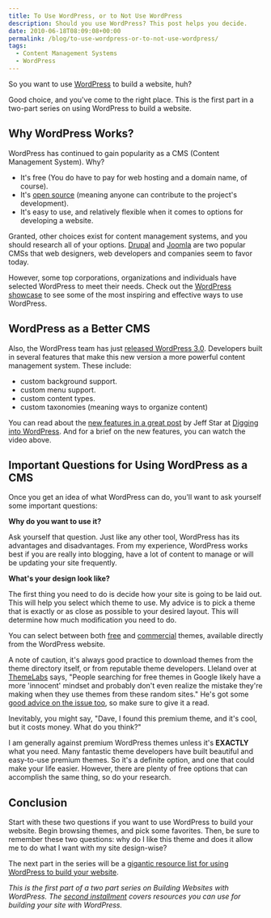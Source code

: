 ```yaml
---
title: To Use WordPress, or to Not Use WordPress
description: Should you use WordPress? This post helps you decide.
date: 2010-06-18T08:09:08+00:00
permalink: /blog/to-use-wordpress-or-to-not-use-wordpress/
tags:
  - Content Management Systems
  - WordPress
---
```


So you want to use [WordPress](http://wordpress.org) to build a website, huh?

Good choice, and you've come to the right place. This is the first part in a two-part series on using WordPress to build a website.

## Why WordPress Works?

WordPress has continued to gain popularity as a CMS (Content Management System). Why?

  * It's free (You do have to pay for web hosting and a domain name, of course).
  * It's [open source](http://en.wikipedia.org/wiki/Open_source) (meaning anyone can contribute to the project's development).
  * It's easy to use, and relatively flexible when it comes to options for developing a website.

Granted, other choices exist for content management systems, and you should research all of your options. [Drupal](http://drupal.org/) and [Joomla](http://www.joomla.org/) are two popular CMSs that web designers, web developers and companies seem to favor today.

However, some top corporations, organizations and individuals have selected WordPress to meet their needs. Check out the [WordPress showcase](http://wordpress.org/showcase/) to see some of the most inspiring and effective ways to use WordPress.

## WordPress as a Better CMS

Also, the WordPress team has just [released WordPress 3.0](http://wordpress.org/development/2010/06/thelonious/). Developers built in several features that make this new version a more powerful content management system. These include:

  * custom background support.
  * custom menu support.
  * custom content types.
  * custom taxonomies (meaning ways to organize content)

You can read about the [new features in a great post](http://digwp.com/2010/05/guide-new-features-wordpress-3/) by Jeff Star at [Digging into WordPress](http://digwp.com/). And for a brief on the new features, you can watch the video above.

## Important Questions for Using WordPress as a CMS

Once you get an idea of what WordPress can do, you'll want to ask yourself some important questions:

**Why do you want to use it?**

Ask yourself that question. Just like any other tool, WordPress has its advantages and disadvantages. From my experience, WordPress works best if you are really into blogging, have a lot of content to manage or will be updating your site frequently.

**What's your design look like?**

The first thing you need to do is decide how your site is going to be laid out. This will help you select which theme to use. My advice is to pick a theme that is exactly or as close as possible to your desired layout. This will determine how much modification you need to do.

You can select between both [free](http://wordpress.org/extend/themes/) and [commercial](http://wordpress.org/extend/themes/commercial/) themes, available directly from the WordPress website.

A note of caution, it's always good practice to download themes from the theme directory itself, or from reputable theme developers. Lleland over at [ThemeLabs](http://www.themelab.com/) says, "People searching for free themes in Google likely have a more 'innocent' mindset and probably don't even realize the mistake they're making when they use themes from these random sites." He's got some [good advice on the issue too](http://www.themelab.com/2009/12/08/stop-downloading-wordpress-themes-from-shady-sites/), so make sure to give it a read.

Inevitably, you might say, "Dave, I found this premium theme, and it's cool, but it costs money. What do you think?"

I am generally against premium WordPress themes unless it's **EXACTLY** what you need. Many fantastic theme developers have built beautiful and easy-to-use premium themes. So it's a definite option, and one that could make your life easier. However, there are plenty of free options that can accomplish the same thing, so do your research.

## Conclusion

Start with these two questions if you want to use WordPress to build your website. Begin browsing themes, and pick some favorites. Then, be sure to remember these two questions: why do I like this theme and does it allow me to do what I want with my site design-wise?

The next part in the series will be a [gigantic resource list for using WordPress to build your website](/blog/31-resources-for-powering-a-website-with-wordpress/).

_This is the first part of a two part series on Building Websites with WordPress. The_ [_second installment_](/blog/31-resources-for-powering-a-website-with-wordpress/) _covers resources you can use for building your site with WordPress._